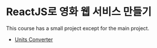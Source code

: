 # ReactJS로 영화 웹 서비스 만들기

This course has a small project except for the main project.
* [Units Converter](https://github.com/hwahyeon/reactjs/tree/main/UnitsConverter)

## 
